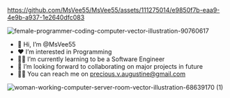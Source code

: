 

https://github.com/MsVee55/MsVee55/assets/111275014/e9850f7b-eaa9-4e9b-a937-1e2640dfc083

![female-programmer-coding-computer-vector-illustration-90760617](https://github.com/MsVee55/MsVee55/assets/111275014/d230d55f-2c59-41e5-b253-21c96ac505df)
- 👋 Hi, I’m @MsVee55
- ❤️ I’m interested in Programming
- 👩‍💻 I’m currently learning to be a Software Engineer
- 💞️ I’m looking forward to collaborating on major projects in future
- 💌📨 You can reach me on precious.v.augustine@gmail.com

<!---
MsVee55/MsVee55 is a ✨ special ✨ repository because its `README.md` (this file) appears on your GitHub profile.
You can click the Preview link to take a look at your changes.
--->
![woman-working-computer-server-room-vector-illustration-68639170 (1)](https://github.com/MsVee55/MsVee55/assets/111275014/ec2f0efe-b4e9-432f-bf75-945a90023b19)
